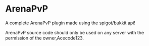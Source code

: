 # ArenaPvP
A complete ArenaPvP plugin made using the spigot/bukkit api!

ArenaPvP source code should only be used on any server with the permission of the owner,Acecode123.
